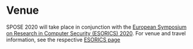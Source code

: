 # Venue

SPOSE 2020 will take place in conjunction with the [European Symposium on Research in Computer Security (ESORICS) 2020](https://www.surrey.ac.uk/esorics-2020). For venue and travel information, see the respective [ESORICS page](https://www.surrey.ac.uk/esorics-2020/plan-your-trip)
